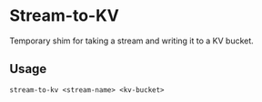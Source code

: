 # Stream-to-KV

Temporary shim for taking a stream and writing it to a KV bucket.

## Usage

```
stream-to-kv <stream-name> <kv-bucket>
```
